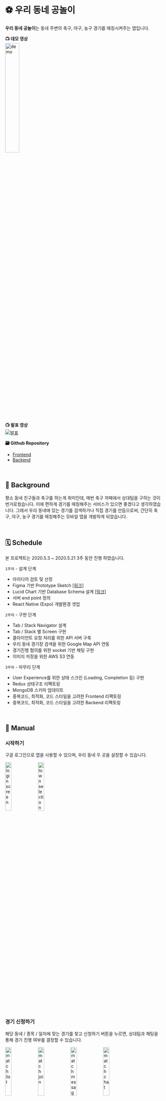 # **⚽️ 우리 동네 공놀이**
**우리 동네 공놀이**는 동네 주변의 축구, 야구, 농구 경기를 매칭시켜주는 앱입니다.

**📺 데모 영상**  
  <img src="./README_assets/demo.gif" width="30%" alt="demo" />

<br>

**📺 발표 영상**  
[![발표](https://img.youtube.com/vi/F8OHnevCS30/0.jpg)](https://www.youtube.com/watch?v=F8OHnevCS30#t=12m55s)

**🗃 Github Repository**  
- [Frontend](https://github.com/minhob38/gongnori-frontend)
- [Backend](https://github.com/minhob38/gongnori-backend)

<br>

## **🤔 Background**
평소 동네 친구들과 축구를 하는게 취미인데, 매번 축구 까페에서 상대팀을 구하는 것이 번거로웠습니다. 이에 편하게 경기를 매칭해주는 서비스가 있으면 좋겠다고 생각하였습니다. 그래서 우리 동네에 있는 경기를 검색하거나 직접 경기를 만듬으로써, 간단히 축구, 야구, 농구 경기를 매칭해주는 모바일 앱을 개발하게 되었습니다.

<br>

## **🗓 Schedule**
본 프로젝트는 2020.5.3 ~ 2020.5.21 3주 동안 진행 하였습니다.

`1주차` - 설계 단계
- 아이디어 검토 및 선정
- Figma 기반 Prototype Sketch [[링크]](https://www.figma.com/file/E4tlty1bRfJaxB3yPztwzk/Soccer?node-id=0%3A1)
- Lucid Chart 기반 Database Schema 설계 [[링크]](https://lucid.app/lucidchart/invitations/accept/inv_51c7d703-3af2-4f2d-bcb7-5a8c6c263722)
- 서버 end point 정의
- React Native (Expo) 개발환경 셋업

`2주차` - 구현 단계
- Tab / Stack Navigator 설계
- Tab / Stack 별 Screen 구현
- 클라이언트 요청 처리를 위한 API 서버 구축
- 우리 동네 경기장 검색을 위한 Google Map API 연동
- 경기진행 협의를 위한 socket 기반 채팅 구현
- 이미지 저장을 위한 AWS S3 연동

`3주차` - 마무리 단계
- User Experience를 위한 상태 스크린 (Loading, Completion 등) 구현
- Redux 상태구조 리팩토링
- MongoDB 스키마 업데이트
- 중복코드, 최적화, 코드 스타일을 고려한 Frontend 리팩토링
- 중복코드, 최적화, 코드 스타일을 고려한 Backend 리팩토링

<br>

## **📝 Manual**
### **시작하기**
<p>구글 로그인으로 앱을 사용할 수 있으며, 우리 동네 두 곳을 설정할 수 있습니다.</p>
<span>
  <img src="./README_assets/login.jpeg" width="20%" alt="login screen" />
</span>
<span>
  <img src="./README_assets/town_selection.jpeg" width="20%" alt="town selection" />
</span>

<br>
<br>

### **경기 신청하기**
<p>해당 동네 / 종목 / 일자에 맞는 경기를 찾고 신청하기 버튼을 누르면, 상대팀과 채팅을 통해 경기 진행 여부를 결정할 수 있습니다.</p>
<span>
  <img src="./README_assets/match_search.jpeg" width="20%" alt="match list" />
</span>
<span>
  <img src="./README_assets/match_join.jpeg" width="20%" alt="match join" />
</span>
<span>
  <img src="./README_assets/match_message.jpeg" width="20%" alt="match message" />
</span>
<span>
  <img src="./README_assets/match_chat.jpeg" width="20%" alt="match chat" />
</span>

<br>
<br>

### **경기 만들기**
<p>해당 동네 / 종목 / 일자에 맞는 경기가 없다면, 주변 경기장을 검색하여 경기를 만들 수 있습니다.</p>
<span>
  <img src="./README_assets/match_search.jpeg" width="20%" alt="match list" />
</span>
<span>
  <img src="./README_assets/match_create.jpeg" width="20%" alt="match create" />
</span>

<br>
<br>

### **팀 관리하기**
<p>본인이 가입되어 있는 팀 정보를 볼 수 있으며, 또한 새로운 팀을 만들 수 있습니다.</p>
<span>
  <img src="./README_assets/team_info.jpeg" width="20%" alt="team information" />
</span>
<span>
  <img src="./README_assets/team_create.jpeg" width="20%" alt="team create" />
</span>

<br>
<br>

### **랭킹전 참여하기**
<p>랭킹경기를 만들고 다른 팀과 경쟁하여, 우리팀의 순위를 알 수 있습니다.</p>
<span>
  <img src="./README_assets/match_rank.jpeg" width="20%" alt="rank" />
</span>
<span>
  <img src="./README_assets/match_create.jpeg" width="20%" alt="create rank match" />
</span>

<br>
<br>
<br>

## **👷🏻 Stack**
### **Frontend**
|Stack|Rationale|
|:-|:-|
|React Native|익숙한 React 문법으로, 모바일 애플리케이션 개발할 수 있기에 선정하였습니다.|
|Expo| React Native가 처음이기에, 러닝커브가 낮은 Expo를 선정하였습니다.|
|Redux Thunk|Redux Store의 비동기 작업(서버요청) 관리를 위해 사용하였습니다.|
|socket.io-client|채팅을 위한 실시간 통신으로 사용하였습니다.|
|Google Map API|경기장 검색을 위해 사용하였습니다.|

<br>

### **Backend**
|Stack|Rationale|
|:-|:-|
|Nodejs|Javascript runtime이며, npm의 넓은 생태계 보유하고 있기에 사용하였습니다.|
|Express|일반적인 Nodejs 서버 애플리케이션이기에 사용하였습니다.|
|MongoDB|JSON형태의 다큐먼트를 사용하기에, NodeJS 기반 프로젝트와 호환성이 좋아 사용하였습니다. |
|Mongoose|일반적인 MongoDB ODM이기에 사용하였습니다.|
|socket|채팅을 위한 실시간 통신으로 사용하였습니다.|
|Amazon S3|팀 엠블럼을 전역적으로 접근하기 위해, 이미지 저장소로써 사용하였습니다.|

<br>

## **🔎 Lesson**
이번 프로젝트를 기획할때, 우리 동네에 있는 축구, 농구, 야구 경기를 매칭 해주는 서비스를 개발하는 것이외에도,<u>**React Native, customHook, 상태관리**</u>에 대해 학습하는 것을 목표로 하였습니다.

<br>

### **React Native**
React와 유사하지만, Navigator에서 큰 차이점을 느낄 수 있었습니다. 모바일 애플리케이션은 브라우저에서 실행되는 것이 아니기 때문에 주소가 없으며, Navigator로 화면을 이동합니다. Navigator는 브라우저의 history 객체처럼 방문한 스크린들을 stack 구조로 구성합니다. **_따라서 React와 달리 React Native에서는 한번 방문한 페이지는 다른 페이지로 이동해도 unmount되지 않는 차이점이 있습니다._** 이러한 컴포넌트 생명주기의 차이가 익숙치 않아 상태관리가 까다로웠습니다. 이에 사용자가 보던 화면이 유지되어야하는지, 새로운 상태로 업데이트 되어야 하는지 정의하고, 화면에서 사라지면 페이지를 unmount시키는 unmountOnBlur 속성을 사용함으로써 원하는대로 상태를 관리할 수 있었습니다.  
**_이처럼 Navigator를 이해하고 애플리케이션을 개발하는 것이 React Native의 핵심이라 생각하였습니다._**

<br>

### **상태 관리**
본 프로젝트는 사용자 / 지역 / 경기종목 / 경기장 등 관리해야할 상태가 많기에, 이들을 컴포넌트에서 props로 다루면 코드가 복잡도가 커집니다. 따라서 상태를 컴포넌트 밖에서 관리하고자 Redux를 사용하였습니다, 또한 실시간 서비스이기 때문에, 경기 만들기 / 경기 검색 / 경기 신청 등 서버 요청이 많습니다. 따라서 일반적인 Redux를 사용해도 되지만 컴포넌트에서 비동기(서버) 작업의 관심사 분리를 위해, Redux Thunk를 적용하였습니다. 이러한 Redux 기반 상태관리는 개발 편리성을 제공하였지만, **_이번 프로젝트 처럼 많은 상태를 다뤄본적은 없기에 어떤 상태를 Redux Store에 담을지, 어떻게 Reducer를 나눌지, 언제 서버에 요청해서 상태를 업데이트 할지 정하는 것이 어려웠습니다._** 하지만 프로젝트 개발 기간 내내, 상태 하나하나에 고생하며 수차례 상태들을 리팩토링하니 아래 네가지의 기준을 세울 수 있었습니다.  
1. 상태의 시간 변동성에 따라 서버요청을 정리
2. 상태의 전역성에 따라 Redux Store 정의
3. 비동기 작업은 컴포넌트 내부가 아닌 Redux Thunk로 관리
4. 요청 상태 (Loading / Completion / Error 등)은 Redux Store로 관리

위 기준이 정답이 아닐 수 있지만, 향후 개발을 하면서 기준의 성숙도를 높여 효율적인 상태 관리를 하고자 합니다.

<br>

### **Custom Hook**
이번 프로젝트를 하며, 컴포넌트 내에서 관심사를 분리하고 코드 재사용을 하고자 Custom Hook을 만들기 위해 노력하였습니다. **_예로들어 useHeaderRight는 아래 그림과 같이 Stack Navigator 스크린 헤더 오른쪽에 버튼을 만드는 Custom Hook입니다._** 이 버튼을 클릭하면 스크린에 따라 팀 생성, 경기 생성, 경기 신청, 경기 진행의 서버 요청을 하게됩니다. 이는 컴포넌트의 주요한 관심인 렌더링 작업과 거리가 멀고 여러 컴포넌트에서 사용되기 때문에, 별도의 Custom Hook으로 만들었습니다. 이전에는 간단한 Custom Hook을 만들어본 경험만 있었기에 관심사의 분리가 추상적으로 느껴졌지만, 이번 프로젝트에서 복잡한 로직을 담고 있는 Custom Hook을 만들어보니, 컴포넌트 코드가 View와 비동기 부분으로 분리되어 있다는 것을 몸소 느낄 수 있었습니다. 추후 React 기반 애플리케이션을 개발할때, **_항상 Custom Hook을 만들 수 있을지에 대해 생각을 하여 재사용성, 관심사 분리가 되어 있는 코드를 작성하고자 합니다._**

<span>
  <img src="./README_assets/match_create.jpeg" width="20%" alt="login screen" />
</span>
<span>
  <img src="./README_assets/team_create.jpeg" width="20%" alt="login screen" />
</span>
<span>
  <img src="./README_assets/match_join.jpeg" width="20%" alt="login screen" />
</span>
<span>
  <img src="./README_assets/match_chat_host.jpeg" width="20%" alt="login screen" />
</span>

<br>
<br>
<br>

## **✏️ Conclusion**
이전에는 Javascript, React, MongoDB 등 단편적인 기술을 단계적으로 학습을 하다, 이번 프로젝트에서 처음으로 기획, 프론트엔드, 백엔드 개발 등 전체적인 과정을 혼자하니 익숙치 않아 많이 헤맸습니다. 하지만 힘들었던 만큼 전체적인 프로세스를 경험하면서 조금이나마 요구사항 정의, 상태관리, 프론트-백엔드 연동 등 애플리케이션 설계에 대해 구체화할 수 있었습니다. 또한 기존에는 새로운 개념을 코드에 반영할 때 시간이 오래 걸렸지만, 이번 프로젝트는 정해진 시간 동안 혼자서 구현해야했기 때문에 새로운 기술의 핵심 개념을 파악하고 빨리 적용할 수 있는 능력을 기를 수 있었습니다.

최종 결과물을 보니 개발자가 되기로 결정한 1년전과 비교하여 많이 성장했다는 것을 느낄 수 있었습니다.
이처럼 부트캠프는 막연했던 개발자의 길에 조심스럽게 한발 내딛을 수 있게 해준 소중한 시간이었습니다. 옆에서 도움을 많이 준 동기, Ken님, 멘토님께 감사인사를 드립니다.🙂

